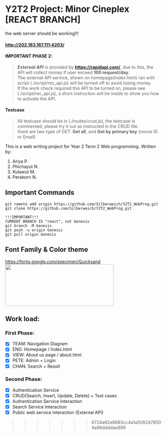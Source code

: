 # Y2T2 Project: Minor Cineplex [REACT BRANCH]
the web server should be working!!!  
#### http://202.183.167.111:4203/

#### IMPORTANT PHASE 2:
> ***External API*** is provided by **https://rapidapi.com/**, due to this, the API will collect money if user exceed **100 request/day**.     
> The external API service, shown on homepage(index.html) ran with script (./script/rec_api.js) will be turned off to avoid losing money.    
> If the work check required this API to be turned on, please see (./script/rec_api.js), a short instruction will be inside to show you how to activate the API.  
#### Testcase
> All testcase should be in (./routes/crud.js), the testcase is commented, please try it out as instructed in the CRUD file.  
> there are two type of GET: **Get all**, and **Get by primary key** (movie ID or Email)  

This is a web writing project for Year 2 Term 2 Web programming. Written by:
1. Ariya P. 
2. Phichayut N.
3. Kulawut M.
4. Perakorn N.
## Important Commands 
```
git remote add origin https://github.com/Silberweich/Y2T2_WebProg.git
git clone https://github.com/Silberweich/Y2T2_WebProg.git

!!!IMPORTANT!!!
CURRENT BRANCH IS "react", not Genesis
git branch -M Genesis
git push -u origin Genesis
git pull origin Genesis
```
## Font Family & Color theme
https://fonts.google.com/specimen/Quicksand    
<img src="https://imgur.com/4VkTE4p.png" width="350" height="135">  

## Work load:
### First Phase:
- [x] TEAM: Navigation Diagram
- [x] ENG: Homepage / Index.html
- [x] VIEW: About us page / about.html
- [x] PETE: Admin + Login
- [x] CHAN: Search + Result
### Second Phase:
- [x] Authentication Service 
- [x] CRUD(Search, Insert, Update, Delete) + Test cases
- [x] Authentication Service Interaction
- [x] Search Service Interaction
- [x] Public web service interaction (External API)

>>>>>>> 6724a62e8683cc4a1a5082478504a96ddddae899
